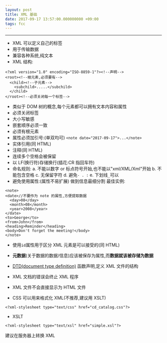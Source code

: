 ```yaml
---
layout: post
title: XML 基础
date: 2017-09-17 13:57:00.000000000 +09:00
tags: fcc
---
```

***
+  XML 可以定义自己的标签
+  用于传输数据
+  兼容各种系统,纯文本
+  XML 结构:

```
<?xml version="1.0" encoding="ISO-8859-1"?><!--声明-->
<root><!--根元素,必须要有-->
  <child><!--子元素-->
    <subchild>.....</subchild>
  </child>
</root><!--必须关闭每一个标签-->
```

+  类似于 DOM 树的概念,每个元素都可以拥有文本内容和属性
+  必须关闭标签
+  大小写敏感
+  嵌套顺序必须一致
+  必须有根元素
+  属性必须加引号:(单双均可)
`<note date="2017-09-17">...</note>`
+  实体引用(同 HTML)
+  注释(同 HTML)
+  连续多个空格会被保留
+  以 LF(换行符)存储换行(插花:CR 指回车符)
+  命名规则:
	a. 不能以数字 or 标点符号开始,也不能以"xml/XML/Xml"开始
	b. 不能包含空格
	c. 无保留字符
	d. 避免`- . :`
	e. 下划线`_`可以
+  避免使用属性:(属性不易扩展)
做到信息最细分割
最佳实例:

```
<note>
<date>//不要作为 note 的属性,方便提取数据
  <day>08</day>
  <month>08</month>
  <year>2008</year>
</date>
<to>George</to>
<from>John</from>
<heading>Reminder</heading>
<body>Don't forget the meeting!</body>
</note>
```

+  使用`id`属性用于区分 XML 元素是可以接受的(同 HTML)
+  **元数据**(关于数据的数据/信息)应该被保存为属性,而**数据就该被存储为数据**

+  [DTD(document type definition)](https://www.evernote.com/shard/s245/nl/50832658/2daf541d-0bbe-4aa9-8908-469b9df9c9a1/) 函数声明,定义 XML 文件的结构


+  XML 文档的错误会终止 XML 程序
+  XML 文件不会直接显示为 HTML 文件
+  CSS 可以用来格式化 XML(不推荐,建议用 XSLT)

`<?xml-stylesheet type="text/css" href="cd_catalog.css"?>`

+ XSLT

`<?xml-stylesheet type="text/xsl" href="simple.xsl"?>`

建议在服务器上转换 XML
